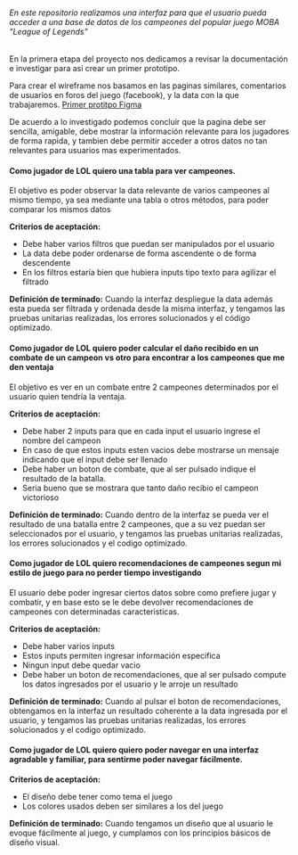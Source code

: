 ###### En este repositorio realizamos una interfaz para que el usuario pueda acceder a una base de datos de los campeones del popular juego MOBA "League of Legends"

En la primera etapa del proyecto nos dedicamos a revisar la documentación e investigar para así crear un primer prototipo.

Para crear el wireframe nos basamos en las paginas similares, comentarios de usuarios en foros del juego (facebook), y la data con la que trabajaremos.
[Primer protitpo Figma](https://www.figma.com/file/JspFSwjUEA95EtDKXyeMxo/Untitled?t=HJX1C5XfInIiAfpn-0 "Primer protitpo Figma")

De acuerdo a lo investigado podemos concluir que la pagina debe ser sencilla, amigable, debe mostrar la información relevante para los jugadores de forma rapida, y tambien debe permitir acceder a otros datos no tan relevantes para usuarios mas experimentados.

#### Como jugador de LOL quiero una tabla para ver campeones.
El objetivo es poder observar la data relevante de varios campeones al mismo tiempo, ya sea mediante una tabla o otros métodos, para poder comparar los mismos datos

**Criterios de aceptación:**
- Debe haber varios filtros que puedan ser manipulados por el usuario
- La data debe poder ordenarse de forma ascendente o de forma descendente
- En los filtros estaría bien que hubiera inputs tipo texto para agilizar el filtrado

**Definición de terminado:**
Cuando la interfaz despliegue la data además esta pueda ser filtrada y ordenada desde la misma interfaz, y tengamos las pruebas unitarias realizadas, los errores solucionados y el código optimizado.

#### Como jugador de LOL quiero poder calcular el daño recibido en un combate de un campeon vs otro para encontrar a los campeones que me den ventaja
El objetivo es ver en un combate entre 2 campeones determinados por el usuario quien tendría la ventaja.

**Criterios de aceptación:**
- Debe haber 2 inputs para que en cada input el usuario ingrese el nombre del campeon
- En caso de que estos inputs esten vacios debe mostrarse un mensaje indicando que el input debe ser llenado
- Debe haber un boton de combate, que al ser pulsado indique el resultado de la batalla.
- Seria bueno que se mostrara que tanto daño recibio el campeon victorioso

**Definición de terminado:**
Cuando dentro de la interfaz se pueda ver el resultado de una batalla entre 2 campeones, que a su vez puedan ser seleccionados por el usuario, y tengamos las pruebas unitarias realizadas, los errores solucionados y el codigo optimizado.

#### Como jugador de LOL quiero recomendaciones de campeones segun mi estilo de juego para no perder tiempo investigando
El usuario debe poder ingresar ciertos datos sobre como prefiere jugar y combatir, y en base esto se le debe devolver recomendaciones de campeones con determinadas caracteristicas.

**Criterios de aceptación:**
- Debe haber varios inputs
- Estos inputs permiten ingresar información especifica
- Ningun input debe quedar vacio
- Debe haber un boton de recomendaciones, que al ser pulsado compute los datos ingresados por el usuario y le arroje un resultado

**Definición de terminado:**
Cuando al pulsar el boton de recomendaciones, obtengamos en la interfaz un resultado coherente a la data ingresada por el usuario, y tengamos las pruebas unitarias realizadas, los errores solucionados y el codigo optimizado.


#### Como jugador de LOL quiero quiero poder navegar en una interfaz agradable y familiar, para sentirme poder navegar fácilmente.

**Criterios de aceptación:**
- El diseño debe tener como tema el juego
- Los colores usados deben ser similares a los del juego

**Definición de terminado:**
Cuando tengamos un diseño que al usuario le evoque fácilmente al juego, y cumplamos con los principios básicos de diseño visual.